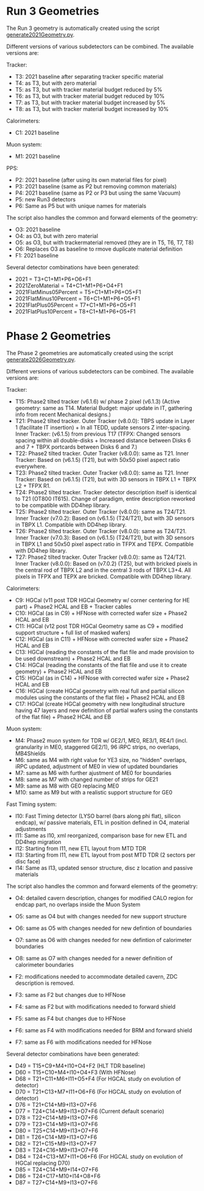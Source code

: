 # Run 3 Geometries

The Run 3 geometry is automatically created using the script [generate2021Geometry.py](./scripts/generate2021Geometry.py).

Different versions of various subdetectors can be combined. The available versions are:

Tracker:
* T3: 2021 baseline after separating tracker specific material
* T4: as T3, but with zero material
* T5: as T3, but with tracker material budget reduced by 5%
* T6: as T3, but with tracker material budget reduced by 10%
* T7: as T3, but with tracker material budget increased by 5%
* T8: as T3, but with tracker material budget increased by 10%

Calorimeters:
* C1: 2021 baseline

Muon system:
* M1: 2021 baseline

PPS:
* P2: 2021 baseline (after using its own material files for pixel)
* P3: 2021 baseline (same as P2 but removing common materials)
* P4: 2021 baseline (same as P2 or P3 but using the same Vacuum)
* P5: new Run3 detectors
* P6: Same as P5 but with unique names for materials

The script also handles the common and forward elements of the geometry:
* O3: 2021 baseline
* O4: as O3, but with zero material
* O5: as O3, but with trackermaterial removed (they are in T5, T6, T7, T8)
* O6: Replaces O3 as baseline to rmove duplicate material definition
* F1: 2021 baseline

Several detector combinations have been generated:
* 2021 = T3+C1+M1+P6+O6+F1
* 2021ZeroMaterial = T4+C1+M1+P6+O4+F1
* 2021FlatMinus05Percent = T5+C1+M1+P6+O5+F1
* 2021FlatMinus10Percent = T6+C1+M1+P6+O5+F1
* 2021FlatPlus05Percent = T7+C1+M1+P6+O5+F1
* 2021FlatPlus10Percent = T8+C1+M1+P6+O5+F1

# Phase 2 Geometries

The Phase 2 geometries are automatically created using the script [generate2026Geometry.py](./scripts/generate2026Geometry.py).

Different versions of various subdetectors can be combined. The available versions are:

Tracker:
* T15: Phase2 tilted tracker (v6.1.6) w/ phase 2 pixel (v6.1.3) (Active geometry: same as T14. Material Budget: major update in IT, gathering info from recent Mechanical designs.)
* T21: Phase2 tilted tracker. Outer Tracker (v8.0.0): TBPS update in Layer 1 (facilitate IT insertion) + In all TEDD, update sensors Z inter-spacing. Inner Tracker: (v6.1.5) from previous T17
(TFPX: Changed sensors spacing within all double-disks + Increased distance between Disks 6 and 7 + TBPX portcards between Disks 6 and 7.)
* T22: Phase2 tilted tracker. Outer Tracker (v8.0.0): same as T21. Inner Tracker: Based on (v6.1.5) (T21), but with 50x50 pixel aspect ratio everywhere.
* T23: Phase2 tilted tracker. Outer Tracker (v8.0.0): same as T21. Inner Tracker: Based on (v6.1.5) (T21), but with 3D sensors in TBPX L1 + TBPX L2 + TFPX R1.
* T24: Phase2 tilted tracker. Tracker detector description itself is identical to T21 (OT800 IT615). Change of paradigm, entire description reworked to be compatible with DD4hep library.
* T25: Phase2 tilted tracker. Outer Tracker (v8.0.0): same as T24/T21. Inner Tracker (v7.0.2): Based on (v6.1.5) (T24/T21), but with 3D sensors in TBPX L1. Compatible with DD4hep library.
* T26: Phase2 tilted tracker. Outer Tracker (v8.0.0): same as T24/T21. Inner Tracker (v7.0.3): Based on (v6.1.5) (T24/T21), but with 3D sensors in TBPX L1 and 50x50 pixel aspect ratio in TFPX and TEPX. Compatible with DD4hep library.
* T27: Phase2 tilted tracker. Outer Tracker (v8.0.0): same as T24/T21. Inner Tracker (v8.0.0): Based on (v7.0.2) (T25), but with bricked pixels in the central rod of TBPX L2 and in the central 3 rods of TBPX L3+4. All pixels in TFPX and TEPX are bricked. Compatible with DD4hep library.

Calorimeters:
* C9: HGCal (v11 post TDR HGCal Geometry w/ corner centering for HE part) + Phase2 HCAL and EB + Tracker cables
* C10: HGCal (as in C9) + HFNose with corrected wafer size + Phase2 HCAL and EB
* C11: HGCal (v12 post TDR HGCal Geometry same as C9 + modified support structure + full list of masked wafers)
* C12: HGCal (as in C11) + HFNose with corrected wafer size + Phase2 HCAL and EB
* C13: HGCal (reading the constants of the flat file and made provision to be used downstream) + Phase2 HCAL and EB
* C14: HGCal (reading the constants of the flat file and use it to create geometry) + Phase2 HCAL and EB
* C15: HGCal (as in C14) + HFNose with corrected wafer size  + Phase2 HCAL and EB
* C16: HGCal (create HGCal geometry with real full and partial silicon modules using the constants of the flat file) + Phase2 HCAL and EB
* C17: HGCal (create HGCal geometry with new longitudinal structure having 47 layers and new definition of partial wafers using the constants of the flat file) + Phase2 HCAL and EB

Muon system:
* M4: Phase2 muon system for TDR w/ GE2/1, ME0, RE3/1, RE4/1 (incl. granularity in ME0, staggered GE2/1), 96 iRPC strips, no overlaps, MB4Shields
* M6: same as M4 with right value for YE3 size, no "hidden" overlaps, iRPC updated, adjustment of ME0 in view of updated boundaries
* M7: same as M6 with further ajustment of ME0 for boundaries
* M8: same as M7 with changed number of strips for GE21
* M9: same as M8 with GE0 replacing ME0
* M10: same as M9 but with a realistic support structure for GE0

Fast Timing system:
* I10: Fast Timing detector (LYSO barrel (bars along phi flat), silicon endcap), w/ passive materials, ETL in position defined in O4, material adjustments
* I11: Same as I10, xml reorganized, comparison base for new ETL and DD4hep migration
* I12: Starting from I11, new ETL layout from MTD TDR
* I13: Starting from I11, new ETL layout from post MTD TDR (2 sectors per disc face)
* I14: Same as I13, updated sensor structure, disc z location and passive materials

The script also handles the common and forward elements of the geometry:
* O4: detailed cavern description, changes for modified CALO region for endcap part, no overlaps inside the Muon System 
* O5: same as O4 but with changes needed for new support structure 
* O6: same as O5 with changes needed for new defintion of boundaries
* O7: same as O6 with changes needed for new defintion of calorimeter boundaries
* O8: same as O7 with changes needed for a newer definition of calorimeter boundaries

* F2: modifications needed to accommodate detailed cavern, ZDC description is removed.
* F3: same as F2 but changes due to HFNose
* F4: same as F2 but with modifications needed to forward shield
* F5: same as F4 but changes due to HFNose
* F6: same as F4 with modifications needed for BRM and forward shield
* F7: same as F6 with modifications needed for HFNose

Several detector combinations have been generated:
* D49 = T15+C9+M4+I10+O4+F2 (HLT TDR baseline)
* D60 = T15+C10+M4+I10+O4+F3 (With HFNose)
* D68 = T21+C11+M6+I11+O5+F4 (For HGCAL study on evolution of detector)
* D70 = T21+C13+M7+I11+O6+F6 (For HGCAL study on evolution of detector)
* D76 = T21+C14+M9+I13+O7+F6
* D77 = T24+C14+M9+I13+O7+F6 (Current default scenario)
* D78 = T22+C14+M9+I13+O7+F6
* D79 = T23+C14+M9+I13+O7+F6
* D80 = T25+C14+M9+I13+O7+F6
* D81 = T26+C14+M9+I13+O7+F6
* D82 = T21+C15+M9+I13+O7+F7
* D83 = T24+C16+M9+I13+O7+F6
* D84 = T24+C13+M7+I11+O6+F6 (For HGCAL study on evolution of HGCal replacing D70)
* D85 = T24+C14+M9+I14+O7+F6
* D86 = T24+C17+M10+I14+O8+F6
* D87 = T27+C14+M9+I13+O7+F6
